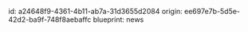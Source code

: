 id: a24648f9-4361-4b11-ab7a-31d3655d2084
origin: ee697e7b-5d5e-42d2-ba9f-748f8aebaffc
blueprint: news
